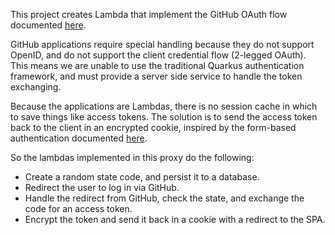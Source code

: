 This project creates Lambda that implement the GitHub OAuth flow documented [here](https://docs.github.com/en/developers/apps/building-oauth-apps/authorizing-oauth-apps).

GitHub applications require special handling because they do not support OpenID, and do not support the client credential flow (2-legged OAuth). This means we are unable
to use the traditional Quarkus authentication framework, and must provide a server side service to handle the token exchanging.

Because the applications are Lambdas, there is no session cache in which to save things like access tokens. The solution is to send the access token back to the client
in an encrypted cookie, inspired by the form-based authentication documented [here](https://quarkus.io/guides/security-built-in-authentication#form-auth).

So the lambdas implemented in this proxy do the following:
* Create a random state code, and persist it to a database.
* Redirect the user to log in via GitHub.
* Handle the redirect from GitHub, check the state, and exchange the code for an access token.
* Encrypt the token and send it back in a cookie with a redirect to the SPA.